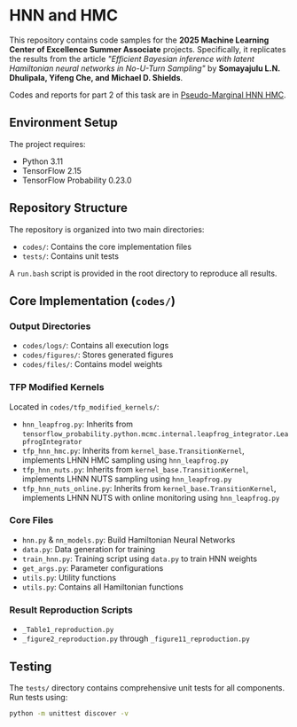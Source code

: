 # HNN and HMC

This repository contains code samples for the **2025 Machine Learning Center of Excellence Summer Associate** projects. Specifically, it replicates the results from the article *"Efficient Bayesian inference with latent Hamiltonian neural networks in No-U-Turn Sampling"* by **Somayajulu L.N. Dhulipala, Yifeng Che, and Michael D. Shields**.

Codes and reports for part 2 of this task are in [Pseudo-Marginal HNN HMC](https://github.com/HongxiaoChen/JPMC-part-2).

## Environment Setup

The project requires:
- Python 3.11
- TensorFlow 2.15  
- TensorFlow Probability 0.23.0

## Repository Structure

The repository is organized into two main directories:
- `codes/`: Contains the core implementation files
- `tests/`: Contains unit tests

A `run.bash` script is provided in the root directory to reproduce all results.

## Core Implementation (`codes/`)

### Output Directories
- `codes/logs/`: Contains all execution logs
- `codes/figures/`: Stores generated figures
- `codes/files/`: Contains model weights

### TFP Modified Kernels
Located in `codes/tfp_modified_kernels/`:
- `hnn_leapfrog.py`: Inherits from `tensorflow_probability.python.mcmc.internal.leapfrog_integrator.LeapfrogIntegrator`
- `tfp_hnn_hmc.py`: Inherits from `kernel_base.TransitionKernel`, implements LHNN HMC sampling using `hnn_leapfrog.py`
- `tfp_hnn_nuts.py`: Inherits from `kernel_base.TransitionKernel`, implements LHNN NUTS sampling using `hnn_leapfrog.py`
- `tfp_hnn_nuts_online.py`: Inherits from `kernel_base.TransitionKernel`, implements LHNN NUTS with online monitoring using `hnn_leapfrog.py`

### Core Files
- `hnn.py` & `nn_models.py`: Build Hamiltonian Neural Networks
- `data.py`: Data generation for training
- `train_hnn.py`: Training script using `data.py` to train HNN weights
- `get_args.py`: Parameter configurations
- `utils.py`: Utility functions
- `utils.py`: Contains all Hamiltonian functions

### Result Reproduction Scripts
- `_Table1_reproduction.py`
- `_figure2_reproduction.py` through `_figure11_reproduction.py`

## Testing

The `tests/` directory contains comprehensive unit tests for all components. Run tests using:

```bash
python -m unittest discover -v
```

